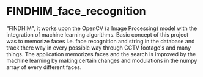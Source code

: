# FINDHIM_face_recognition
"FINDHIM", it works upon the OpenCV (a Image Processing) model with the integration of machine learning algorithms. Basic concept of this project was to memorize faces i.e. face recognition and string in the database and track there way in every possible way through CCTV footage's and many things. The application memorizes faces and the search is improved by the machine learning by making certain changes and modulations in the numpy array of  every different faces. 
